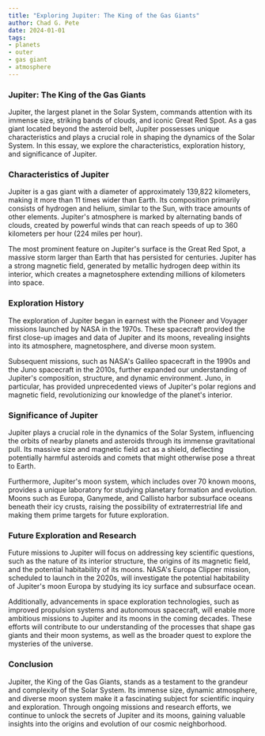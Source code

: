 ```yaml
---
title: "Exploring Jupiter: The King of the Gas Giants"
author: Chad G. Pete
date: 2024-01-01
tags:
- planets
- outer
- gas giant
- atmosphere
---
```


### Jupiter: The King of the Gas Giants

Jupiter, the largest planet in the Solar System, commands attention with its immense size, striking bands of clouds, and iconic Great Red Spot. As a gas giant located beyond the asteroid belt, Jupiter possesses unique characteristics and plays a crucial role in shaping the dynamics of the Solar System. In this essay, we explore the characteristics, exploration history, and significance of Jupiter.

### Characteristics of Jupiter

Jupiter is a gas giant with a diameter of approximately 139,822 kilometers, making it more than 11 times wider than Earth. Its composition primarily consists of hydrogen and helium, similar to the Sun, with trace amounts of other elements. Jupiter's atmosphere is marked by alternating bands of clouds, created by powerful winds that can reach speeds of up to 360 kilometers per hour (224 miles per hour).

The most prominent feature on Jupiter's surface is the Great Red Spot, a massive storm larger than Earth that has persisted for centuries. Jupiter has a strong magnetic field, generated by metallic hydrogen deep within its interior, which creates a magnetosphere extending millions of kilometers into space.

### Exploration History

The exploration of Jupiter began in earnest with the Pioneer and Voyager missions launched by NASA in the 1970s. These spacecraft provided the first close-up images and data of Jupiter and its moons, revealing insights into its atmosphere, magnetosphere, and diverse moon system.

Subsequent missions, such as NASA's Galileo spacecraft in the 1990s and the Juno spacecraft in the 2010s, further expanded our understanding of Jupiter's composition, structure, and dynamic environment. Juno, in particular, has provided unprecedented views of Jupiter's polar regions and magnetic field, revolutionizing our knowledge of the planet's interior.

### Significance of Jupiter

Jupiter plays a crucial role in the dynamics of the Solar System, influencing the orbits of nearby planets and asteroids through its immense gravitational pull. Its massive size and magnetic field act as a shield, deflecting potentially harmful asteroids and comets that might otherwise pose a threat to Earth.

Furthermore, Jupiter's moon system, which includes over 70 known moons, provides a unique laboratory for studying planetary formation and evolution. Moons such as Europa, Ganymede, and Callisto harbor subsurface oceans beneath their icy crusts, raising the possibility of extraterrestrial life and making them prime targets for future exploration.

### Future Exploration and Research

Future missions to Jupiter will focus on addressing key scientific questions, such as the nature of its interior structure, the origins of its magnetic field, and the potential habitability of its moons. NASA's Europa Clipper mission, scheduled to launch in the 2020s, will investigate the potential habitability of Jupiter's moon Europa by studying its icy surface and subsurface ocean.

Additionally, advancements in space exploration technologies, such as improved propulsion systems and autonomous spacecraft, will enable more ambitious missions to Jupiter and its moons in the coming decades. These efforts will contribute to our understanding of the processes that shape gas giants and their moon systems, as well as the broader quest to explore the mysteries of the universe.

### Conclusion

Jupiter, the King of the Gas Giants, stands as a testament to the grandeur and complexity of the Solar System. Its immense size, dynamic atmosphere, and diverse moon system make it a fascinating subject for scientific inquiry and exploration. Through ongoing missions and research efforts, we continue to unlock the secrets of Jupiter and its moons, gaining valuable insights into the origins and evolution of our cosmic neighborhood.